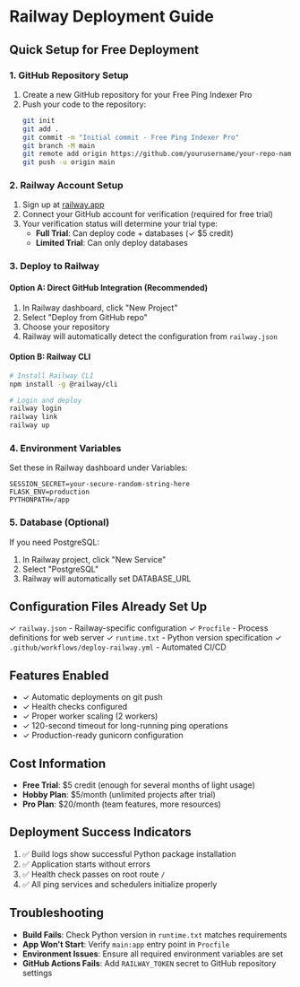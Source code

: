 # Railway Deployment Guide

## Quick Setup for Free Deployment

### 1. GitHub Repository Setup
1. Create a new GitHub repository for your Free Ping Indexer Pro
2. Push your code to the repository:
   ```bash
   git init
   git add .
   git commit -m "Initial commit - Free Ping Indexer Pro"
   git branch -M main
   git remote add origin https://github.com/yourusername/your-repo-name.git
   git push -u origin main
   ```

### 2. Railway Account Setup
1. Sign up at [railway.app](https://railway.app)
2. Connect your GitHub account for verification (required for free trial)
3. Your verification status will determine your trial type:
   - **Full Trial**: Can deploy code + databases (✓ $5 credit)
   - **Limited Trial**: Can only deploy databases

### 3. Deploy to Railway

#### Option A: Direct GitHub Integration (Recommended)
1. In Railway dashboard, click "New Project"
2. Select "Deploy from GitHub repo"
3. Choose your repository
4. Railway will automatically detect the configuration from `railway.json`

#### Option B: Railway CLI
```bash
# Install Railway CLI
npm install -g @railway/cli

# Login and deploy
railway login
railway link
railway up
```

### 4. Environment Variables
Set these in Railway dashboard under Variables:
```
SESSION_SECRET=your-secure-random-string-here
FLASK_ENV=production
PYTHONPATH=/app
```

### 5. Database (Optional)
If you need PostgreSQL:
1. In Railway project, click "New Service"
2. Select "PostgreSQL"
3. Railway will automatically set DATABASE_URL

## Configuration Files Already Set Up

✓ `railway.json` - Railway-specific configuration
✓ `Procfile` - Process definitions for web server
✓ `runtime.txt` - Python version specification
✓ `.github/workflows/deploy-railway.yml` - Automated CI/CD

## Features Enabled
- ✓ Automatic deployments on git push
- ✓ Health checks configured
- ✓ Proper worker scaling (2 workers)
- ✓ 120-second timeout for long-running ping operations
- ✓ Production-ready gunicorn configuration

## Cost Information
- **Free Trial**: $5 credit (enough for several months of light usage)
- **Hobby Plan**: $5/month (unlimited projects after trial)
- **Pro Plan**: $20/month (team features, more resources)

## Deployment Success Indicators
1. ✅ Build logs show successful Python package installation
2. ✅ Application starts without errors
3. ✅ Health check passes on root route `/`
4. ✅ All ping services and schedulers initialize properly

## Troubleshooting
- **Build Fails**: Check Python version in `runtime.txt` matches requirements
- **App Won't Start**: Verify `main:app` entry point in `Procfile`
- **Environment Issues**: Ensure all required environment variables are set
- **GitHub Actions Fails**: Add `RAILWAY_TOKEN` secret to GitHub repository settings